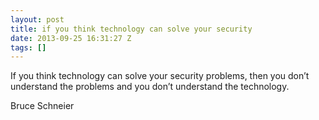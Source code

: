 ```yaml
---
layout: post
title: if you think technology can solve your security
date: 2013-09-25 16:31:27 Z
tags: []
---
```

If you think technology can solve your security problems, then you don’t understand the problems and you don’t understand the technology.

Bruce Schneier

